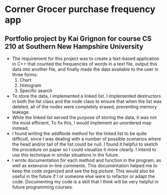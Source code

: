 # Corner Grocer purchase frequency app
## Portfolio project by Kai Grignon for course CS 210 at Southern New Hampshire University
- The requirement for this project was to create a text-based application in C++ that counted the frequencies of words in a text file, output this data into another file, and finally made the data available to the user in three forms:
  1. Chart
  2. Histogram
  3. Specific search
- To store the data, I implemented a linked list. I implemented destructors in both the list class and the node class to ensure that when the list was deleted, all of the nodes were completely erased, preventing memory leakage.
- While the linked list served the purpose of storing the data, it was not the most efficient. To fix this, I would implement an unordered map instead.
- I found writing the addNode method for the linked list to be quite difficult, since I was dealing with a number of possible scenarios where the head and/or tail of the list could be null. I found it helpful to sketch the procedure on paper so I could visualize it more clearly. I intend to use this technique in similar situations in the future.
- I wrote documentation for each method and function in the program, as well as extensive in-line comments. This documentation helped me to keep the code organized and see the big picture. This would also be useful in the future if I or someone else were to refactor or adapt the code. Documenting my code is a skill that I think will be very helpful in future programming courses.

